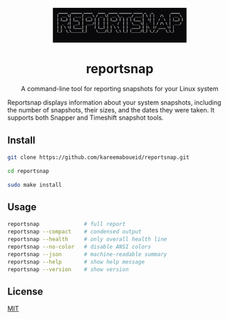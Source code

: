 <p align="center">
  <img src="https://raw.githubusercontent.com/kareemaboueid/reportsnap/refs/heads/main/reportsnap-logo.png" alt="ReportSnap Logo" width="300"/>
</p>

<h1 align="center" dir="auto">reportsnap</h1>

<p align="center" dir="auto">A command-line tool for reporting snapshots for your Linux system</p>

Reportsnap displays information about your system snapshots, including the number of snapshots, their sizes, and the dates they were taken. It supports both Snapper and Timeshift snapshot tools.

## Install

```bash
git clone https://github.com/kareemaboueid/reportsnap.git
```

```bash
cd reportsnap
```

```bash
sudo make install
```

## Usage

```bash
reportsnap              # full report
reportsnap --compact    # condensed output
reportsnap --health     # only overall health line
reportsnap --no-color   # disable ANSI colors
reportsnap --json       # machine-readable summary
reportsnap --help       # show help message
reportsnap --version    # show version
```

## License

[MIT](./LICENSE)
